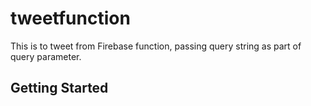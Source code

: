 # tweetfunction

This is to tweet from Firebase function, passing query string as part of query parameter.

## Getting Started
